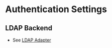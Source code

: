 # Authentication Settings

## LDAP Backend

- See [LDAP Adapter](files/5.19.0.4/html-admin-guide/sls-adminguide.html#x51438_Heading1Tarsec_LDAP_Adapter)



